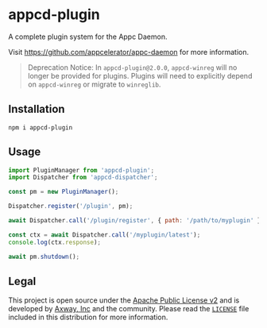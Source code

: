 # appcd-plugin

A complete plugin system for the Appc Daemon.

Visit https://github.com/appcelerator/appc-daemon for more information.

> Deprecation Notice: In `appcd-plugin@2.0.0`, `appcd-winreg` will no longer be provided for
> plugins. Plugins will need to explicitly depend on `appcd-winreg` or migrate to `winreglib`.

## Installation

	npm i appcd-plugin

## Usage

```javascript
import PluginManager from 'appcd-plugin';
import Dispatcher from 'appcd-dispatcher';

const pm = new PluginManager();

Dispatcher.register('/plugin', pm);

await Dispatcher.call('/plugin/register', { path: '/path/to/myplugin' });

const ctx = await Dispatcher.call('/myplugin/latest');
console.log(ctx.response);
```

```js
await pm.shutdown();
```

## Legal

This project is open source under the [Apache Public License v2][1] and is developed by
[Axway, Inc](http://www.axway.com/) and the community. Please read the [`LICENSE`][1] file included
in this distribution for more information.

[1]: https://github.com/appcelerator/appc-daemon/blob/master/packages/appcd-plugin/LICENSE
